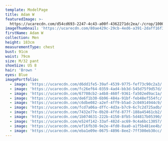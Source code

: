 ```yaml
---
template: ModelPage
title: Adam W
featuredImage: >-
  https://ucarecdn.com/d54cd693-2247-4c43-a00f-4362271dc2ea/-/crop/1000x504/0,0/-/preview/
imageThumbnail: 'https://ucarecdn.com/80ae429c-29cb-4ed6-a391-2daff16f3a2a/'
firstName: Adam W
collection: Men
height: 183cm
measurementType: chest
bust: 91cm
waist: 79cm
size: M/32 pant
shoeSize: US 8
hair: 'Brown '
eyes: Blue
imagePortfolio:
  - image: 'https://ucarecdn.com/d6dd1fe5-39af-4539-9775-fef73c90c2a3/'
  - image: 'https://ucarecdn.com/fc26ef64-0359-4ad4-bb3d-545d75f9d57d/'
  - image: 'https://ucarecdn.com/67708cb2-a4b8-460f-9361-fa502ed9ac1a/'
  - image: 'https://ucarecdn.com/de6f1b30-6b96-484a-91bf-feb48ef554fc/'
  - image: 'https://ucarecdn.com/c6dbe082-a2ef-4ff9-b5ad-2c04914944c9/'
  - image: 'https://ucarecdn.com/fcd7a06a-dffc-4d3a-b7c9-6c7c2d725adb/'
  - image: 'https://ucarecdn.com/7432e77e-0b20-4ffd-877f-188a45461cb2/'
  - image: 'https://ucarecdn.com/1b074631-222b-4150-8fb5-5d4817b05390/'
  - image: 'https://ucarecdn.com/e524f142-33af-482d-ac69-9c4a6bc13057/'
  - image: 'https://ucarecdn.com/ef16fb38-9e2e-4fd0-8aa0-a1f5b481ee4b/'
  - image: 'https://ucarecdn.com/eba1e09e-0675-4896-8ee2-7ff300eb30cc/'
---
```


